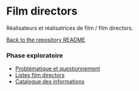 # Film directors


Réalisateurs et réalisatrices de film / film directors.

[Back to the repository README](../README.md)

###  Phase exploratoire


* [Problématique et questionnement](problematique-questionnement.md) 
* [Listes film directors](listes-film-directors-.md)
* [Catalogue des informations](catalogue-des-information.md)
